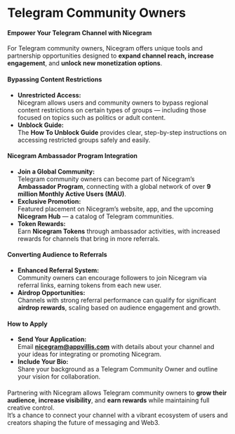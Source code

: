 # Telegram Community Owners

#### **Empower Your Telegram Channel with Nicegram**

For Telegram community owners, Nicegram offers unique tools and partnership opportunities designed to **expand channel reach, increase engagement**, and **unlock new monetization options**.

#### **Bypassing Content Restrictions**

* **Unrestricted Access:**\
  Nicegram allows users and community owners to bypass regional content restrictions on certain types of groups — including those focused on topics such as politics or adult content.
* **Unblock Guide:**\
  The **How To Unblock Guide** provides clear, step-by-step instructions on accessing restricted groups safely and easily.

#### **Nicegram Ambassador Program Integration**

* **Join a Global Community:**\
  Telegram community owners can become part of Nicegram’s **Ambassador Program**, connecting with a global network of over **9 million Monthly Active Users (MAU)**.
* **Exclusive Promotion:**\
  Featured placement on Nicegram’s website, app, and the upcoming **Nicegram Hub** — a catalog of Telegram communities.
* **Token Rewards:**\
  Earn **Nicegram Tokens** through ambassador activities, with increased rewards for channels that bring in more referrals.

#### **Converting Audience to Referrals**

* **Enhanced Referral System:**\
  Community owners can encourage followers to join Nicegram via referral links, earning tokens from each new user.
* **Airdrop Opportunities:**\
  Channels with strong referral performance can qualify for significant **airdrop rewards**, scaling based on audience engagement and growth.

#### **How to Apply**

* **Send Your Application:**\
  Email **nicegram@appvillis.com** with details about your channel and your ideas for integrating or promoting Nicegram.
* **Include Your Bio:**\
  Share your background as a Telegram Community Owner and outline your vision for collaboration.

####

Partnering with Nicegram allows Telegram community owners to **grow their audience**, **increase visibility**, and **earn rewards** while maintaining full creative control.\
It’s a chance to connect your channel with a vibrant ecosystem of users and creators shaping the future of messaging and Web3.
